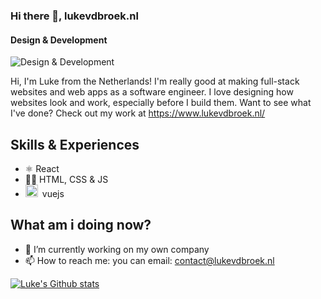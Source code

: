 ### Hi there 👋, lukevdbroek.nl
#### Design & Development
![Design & Development](https://media.licdn.com/dms/image/D4E16AQGIzXGeSAHFsA/profile-displaybackgroundimage-shrink_350_1400/0/1698587905801?e=1714003200&v=beta&t=XQioENO57Ymp8AlkldYZcql7tbFQsrojWMd16hiZ4DU)

Hi, I'm Luke from the Netherlands! I'm really good at making full-stack websites and web apps as a software engineer. I love designing how websites look and work, especially before I build them. Want to see what I've done? Check out my work at
https://www.lukevdbroek.nl/
## Skills & Experiences
* ⚛️ React
* 👨‍💻 HTML, CSS & JS
* <img src="https://vueschool.io/img/logos/vue_logo.png" width="20">&ensp;<span>vuejs</span>

## What am i doing now?

- 🔭 I’m currently working on my own company 
- 📫 How to reach me: you can email: contact@lukevdbroek.nl 

[![Luke's Github stats](https://github-readme-stats.vercel.app/api?username=Lukevdb01)](https://github.com/lukevdboeknl/github/readme-stats)
